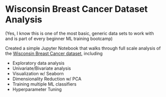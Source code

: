 # Wisconsin Breast Cancer Dataset Analysis
(Yes, I know this is one of the most basic, generic data sets to work with and is part of every beginner ML training bootcamp)

Created a simple Jupyter Notebook that walks through full scale analysis of the [Wisconsin Breast Cancer dataset](https://archive.ics.uci.edu/dataset/17/breast+cancer+wisconsin+diagnostic), including
* Exploratory data analysis
* Univariate/Bivariate analysis
* Visualization w/ Seaborn
* Dimensionality Reduction w/ PCA
* Training multiple ML classifiers
* Hyperparameter Tuning

